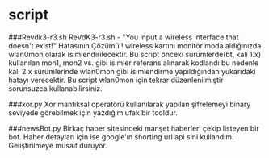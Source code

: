 # script 

###Revdk3-r3.sh
ReVdK3-r3.sh - "You input a wireless interface that doesn't exist!"  Hatasının Çözümü !
wireless kartını monitör moda aldığınızda wlan0mon olarak isimlendirilecektir. Bu script önceki sürümlerde(bt, kali 1.x) kullanılan mon1, mon2 vs. gibi isimler referans alınarak kodlandı bu nedenle kali 2.x sürümlerinde wlan0mon gibi isimlendirme yapıldığından yukarıdaki hatayı verecektir.
Bu script wlan0mon için tekrar düzenlenilmiştir sorunsuzca kullanabilirsiniz.  

###xor.py
Xor mantıksal operatörü kullanılarak yapılan şifrelemeyi binary seviyede görebilmek için yazdığım ufak bir tooldur.  

###newsBot.py
Birkaç haber sitesindeki manşet haberleri çekip listeyen bir bot. Haber detayları için ise google'ın shorting url api sini kullandım. Geliştirilmeye müsait duruyor.
